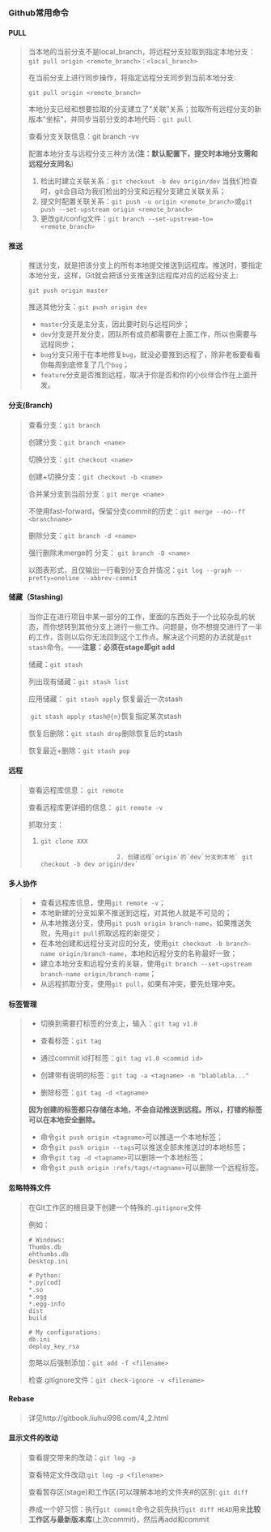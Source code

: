 ### Github常用命令

#### PULL

>  当本地的当前分支不是local_branch，将远程分支拉取到指定本地分支：`git pull origin <remote_branch>：<local_branch>`
>
> 在当前分支上进行同步操作，将指定远程分支同步到当前本地分支:
>
> `git pull origin <remote_branch>`
>
> 本地分支已经和想要拉取的分支建立了“关联”关系；拉取所有远程分支的新版本"坐标"，并同步当前分支的本地代码：`git pull`
>
> 查看分支关联信息：git branch -vv
>
> 配置本地分支与远程分支三种方法(**注：默认配置下，提交时本地分支需和远程分支同名**)
>
> 1. 检出时建立关联关系：`git checkout -b dev origin/dev`
>    当我们检查时，git会自动为我们检出的分支和远程分支建立关联关系；
> 2. 提交时配置关联关系：`git push -u origin <remote_branch>`或`git push --set-upstream origin <remote_branch>`
> 3. 更改git/config文件：`git branch --set-upstream-to=<remote_branch>`

#### 推送

> 推送分支，就是把该分支上的所有本地提交推送到远程库。推送时，要指定本地分支，这样，Git就会把该分支推送到远程库对应的远程分支上:
>
> `git push origin master`
>
> 推送其他分支：`git push origin dev`
>
>  - `master`分支是主分支，因此要时刻与远程同步；
>  - `dev`分支是开发分支，团队所有成员都需要在上面工作，所以也需要与远程同步；
>  - `bug`分支只用于在本地修复`bug`，就没必要推到远程了，除非老板要看看你每周到底修复了几个`bug`；
>  - `feature`分支是否推到远程，取决于你是否和你的小伙伴合作在上面开发。

#### 分支(Branch)

> 查看分支：`git branch`
>
> 创建分支：`git branch <name>`
>
> 切换分支：`git checkout <name>`
>
> 创建+切换分支：`git checkout -b <name>`
>
> 合并某分支到当前分支：`git merge <name>`
>
> 不使用fast-forward，保留分支commit的历史：`git merge --no--ff <branchname>` 
>
> 删除分支：`git branch -d <name>`
>
> 强行删除未merge的 分支： `git branch -D <name>`
>
> 以图表形式，且仅输出一行看到分支合并情况：`git log --graph --pretty=oneline --abbrev-commit`

#### 储藏（Stashing)

> 当你正在进行项目中某一部分的工作，里面的东西处于一个比较杂乱的状态，而你想转到其他分支上进行一些工作。问题是，你不想提交进行了一半的工作，否则以后你无法回到这个工作点。解决这个问题的办法就是`git stash`命令。——**注意：必须在stage即git add**
>
> 储藏：`git stash`
>
> 列出现有储藏：`git stash list`
>
> 应用储藏： `git stash apply` 恢复最近一次stash
>
> ​			`git stash apply stash@{n}`恢复指定某次stash
>
> 恢复后删除：`git stash drop`删除恢复后的stash
>
> 恢复最近+删除：`git stash pop`

#### 远程

> 查看远程库信息： `git remote `
>
> 查看远程库更详细的信息： `git remote -v `
>
> 抓取分支：	
>
> 1.  `git clone XXX`
>
>              		           2. 创建远程`origin`的`dev`分支到本地` git checkout -b dev origin/dev`

#### 多人协作

> - 查看远程库信息，使用`git remote -v`；
> - 本地新建的分支如果不推送到远程，对其他人就是不可见的；
> - 从本地推送分支，使用`git push origin branch-name`，如果推送失败，先用`git pull`抓取远程的新提交；
> - 在本地创建和远程分支对应的分支，使用`git checkout -b branch-name origin/branch-name`，本地和远程分支的名称最好一致；
> - 建立本地分支和远程分支的关联，使用`git branch --set-upstream branch-name origin/branch-name`；
> - 从远程抓取分支，使用`git pull`，如果有冲突，要先处理冲突。

#### 标签管理

> - 切换到需要打标签的分支上，输入：`git tag v1.0`
>
> - 查看标签：`git tag`
> - 通过commit id打标签：`git tag v1.0 <commid id>`
> - 创建带有说明的标签：`git tag -a <tagname> -m "blablabla..."`
> - 删除标签：`git tag -d <tagname>`
>
> **因为创建的标签都只存储在本地，不会自动推送到远程。所以，打错的标签可以在本地安全删除。**
>
> - 命令`git push origin <tagname>`可以推送一个本地标签；
> - 命令`git push origin --tags`可以推送全部未推送过的本地标签；
> - 命令`git tag -d <tagname>`可以删除一个本地标签；
> - 命令`git push origin :refs/tags/<tagname>`可以删除一个远程标签。

#### 忽略特殊文件

> 在Git工作区的根目录下创建一个特殊的`.gitignore`文件
>
> 例如：
>
> ```.git
> # Windows:
> Thumbs.db
> ehthumbs.db
> Desktop.ini
> 
> # Python:
> *.py[cod]
> *.so
> *.egg
> *.egg-info
> dist
> build
> 
> # My configurations:
> db.ini
> deploy_key_rsa
> 
> ```
>
> 忽略以后强制添加：`git add -f <filename>`
>
> 检查.gitignore文件：`git check-ignore -v <filename>   `

#### Rebase

> 详见http://gitbook.liuhui998.com/4_2.html

#### 显示文件的改动

> 查看提交带来的改动：`git log -p`
>
> 查看特定文件改动:`git log -p <filename>`
>
> 查看暂存区(stage)和工作区(可以理解本地的文件夹#的区别: `git diff`
>
> 养成一个好习惯：执行`git commit`命令之前先执行`git diff HEAD`用来**比较工作区与最新版本库**(上次commit)，然后再add和commit